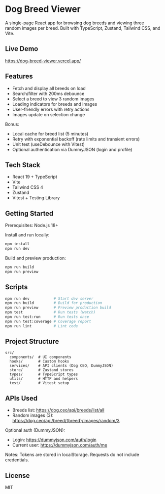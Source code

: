 # Dog Breed Viewer

A single-page React app for browsing dog breeds and viewing three random images per breed. Built with TypeScript, Zustand, Tailwind CSS, and Vite.

## Live Demo

https://dog-breed-viewer.vercel.app/

## Features

- Fetch and display all breeds on load
- Search/filter with 200ms debounce
- Select a breed to view 3 random images
- Loading indicators for breeds and images
- User-friendly errors with retry actions
- Images update on selection change

Bonus:
- Local cache for breed list (5 minutes)
- Retry with exponential backoff (rate limits and transient errors)
- Unit test (useDebounce with Vitest)
- Optional authentication via DummyJSON (login and profile)

## Tech Stack

- React 19 + TypeScript
- Vite
- Tailwind CSS 4
- Zustand
- Vitest + Testing Library

## Getting Started

Prerequisites: Node.js 18+

Install and run locally:

```bash
npm install
npm run dev
```

Build and preview production:

```bash
npm run build
npm run preview
```

## Scripts

```bash
npm run dev           # Start dev server
npm run build         # Build for production
npm run preview       # Preview production build
npm test              # Run tests (watch)
npm run test:run      # Run tests once
npm run test:coverage # Coverage report
npm run lint          # Lint code
```

## Project Structure

```
src/
  components/  # UI components
  hooks/       # Custom hooks
  services/    # API clients (Dog CEO, DummyJSON)
  store/       # Zustand stores
  types/       # TypeScript types
  utils/       # HTTP and helpers
  test/        # Vitest setup
```

## APIs Used

- Breeds list: https://dog.ceo/api/breeds/list/all
- Random images (3): https://dog.ceo/api/breed/{breed}/images/random/3

Optional auth (DummyJSON):
- Login: https://dummyjson.com/auth/login
- Current user: https://dummyjson.com/auth/me

Notes: Tokens are stored in localStorage. Requests do not include credentials.

## License

MIT
